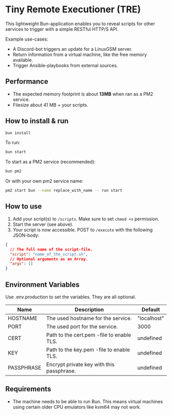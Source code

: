 # Tiny Remote Executioner (TRE)

This lightweight Bun-application enables you to reveal scripts for other services to trigger with a simple RESTful HTTP/S API.

Example use-cases:

- A Discord-bot triggers an update for a LinuxGSM server.
- Return information from a virtual machine, like the free memory available.
- Trigger Ansible-playbooks from external sources.

## Performance

- The expected memory footprint is about **13MB** when ran as a PM2 service.
- Filesize about 41 MB + your scripts.

## How to install & run

```bash
bun install
```

To run:

```bash
bun start
```

To start as a PM2 service (recommended):

```bash
bun pm2
```

Or with your own pm2 service name:

```bash
pm2 start bun --name replace_with_name -- run start
```

## How to use

1. Add your script(s) to `/scripts`. Make sure to set `chmod +x` permission.
2. Start the server (see above).
3. Your script is now accessible. POST to `/execute` with the following JSON-body:

```json
{
  // The full name of the script-file.
  "script": "name_of_the_script.sh",
  // Optional arguments as an Array.
  "args": []
}
```

## Environment Variables

Use .env.production to set the variables. They are all optional.

| Name       | Description                               | Default     |
| ---------- | ----------------------------------------- | ----------- |
| HOSTNAME   | The used hostname for the service.        | "localhost" |
| PORT       | The used port for the service.            | 3000        |
| CERT       | Path to the cert.pem -file to enable TLS. | undefined   |
| KEY        | Path to the key.pem -file to enable TLS.  | undefined   |
| PASSPHRASE | Encrypt private key with this passphrase. | undefined   |

## Requirements

- The machine needs to be able to run Bun. This means virtual machines using certain older CPU emulators like kvm64 may not work.
